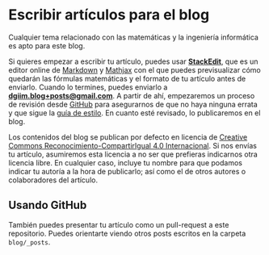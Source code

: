 # Escribir artículos para el blog

Cualquier tema relacionado con las matemáticas y la ingeniería informática es apto para este blog.

Si quieres empezar a escribir tu artículo, puedes usar [**StackEdit**](https://stackedit.io/), que es un editor online de [Markdown](https://daringfireball.net/projects/markdown/)
y [Mathjax](https://www.mathjax.org/) con el que puedes previsualizar cómo quedarán las fórmulas matemáticas y el formato de tu artículo antes de enviarlo. 
Cuando lo termines, puedes enviarlo a **dgiim.blog+posts@gmail.com**. A partir de ahí, empezaremos un proceso de revisión desde [GitHub](https://github.com/dgiim/blog/pulls)
para asegurarnos de que no haya ninguna errata y que sigue la [guía de estilo](http://tux.ugr.es/dgiimblog/styleguide/). En cuanto
esté revisado, lo publicaremos en el blog.

Los contenidos del blog se publican por defecto en licencia de [Creative Commons Reconocimiento-CompartirIgual 4.0 Internacional](http://creativecommons.org/licenses/by-sa/4.0/).
Si nos envías tu artículo, asumiremos esta licencia a no ser que prefieras indicarnos otra licencia libre. En cualquier caso,
incluye tu nombre para que podamos indicar tu autoría a la hora de publicarlo; así como el de otros autores o colaboradores
del artículo.


## Usando GitHub
También puedes presentar tu artículo como un pull-request a este repositorio. Puedes orientarte viendo otros posts escritos en la carpeta `blog/_posts`.
